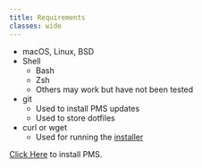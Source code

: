 ```yaml
---
title: Requirements
classes: wide
---
```


* macOS, Linux, BSD
* Shell
  * Bash
  * Zsh
  * Others may work but have not been tested
* git
  * Used to install PMS updates
  * Used to store dotfiles
* curl or wget
  * Used for running the [installer](/pms/install.html)

[Click Here](/pms/install.html) to install PMS.
